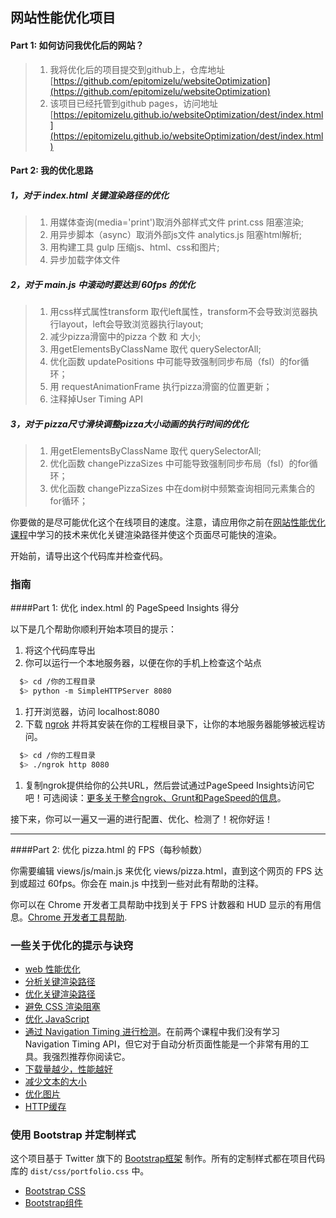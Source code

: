 ## 网站性能优化项目

#### Part 1: 如何访问我优化后的网站？

>1. 我将优化后的项目提交到github上，仓库地址[https://github.com/epitomizelu/websiteOptimization](https://github.com/epitomizelu/websiteOptimization)
>2. 该项目已经托管到github pages，访问地址[https://epitomizelu.github.io/websiteOptimization/dest/index.html](https://epitomizelu.github.io/websiteOptimization/dest/index.html)

#### Part 2: 我的优化思路

##### 1，对于 index.html 关键渲染路径的优化
>1. 用媒体查询(media='print')取消外部样式文件 print.css 阻塞渲染;
>2. 用异步脚本（async）取消外部js文件 analytics.js 阻塞html解析;
>3. 用构建工具 gulp 压缩js、html、css和图片;
>4. 异步加载字体文件


##### 2，对于 main.js 中滚动时要达到 60fps 的优化
>1. 用css样式属性transform 取代left属性，transform不会导致浏览器执行layout，left会导致浏览器执行layout;
>2. 减少pizza滑窗中的pizza 个数 和 大小;
>3. 用getElementsByClassName 取代 querySelectorAll;
>4. 优化函数 updatePositions 中可能导致强制同步布局（fsl）的for循环； 
>5. 用 requestAnimationFrame 执行pizza滑窗的位置更新；
>6. 注释掉User Timing API


 
##### 3，对于 pizza尺寸滑块调整pizza大小动画的执行时间的优化

>1. 用getElementsByClassName 取代 querySelectorAll;
>2. 优化函数 changePizzaSizes 中可能导致强制同步布局（fsl）的for循环； 
>3. 优化函数 changePizzaSizes 中在dom树中频繁查询相同元素集合的for循环；

















你要做的是尽可能优化这个在线项目的速度。注意，请应用你之前在[网站性能优化课程](https://cn.udacity.com/course/website-performance-optimization--ud884/)中学习的技术来优化关键渲染路径并使这个页面尽可能快的渲染。

开始前，请导出这个代码库并检查代码。

### 指南

####Part 1: 优化 index.html 的 PageSpeed Insights 得分

以下是几个帮助你顺利开始本项目的提示：

1. 将这个代码库导出
2. 你可以运行一个本地服务器，以便在你的手机上检查这个站点

```bash
  $> cd /你的工程目录
  $> python -m SimpleHTTPServer 8080
```

1. 打开浏览器，访问 localhost:8080
2. 下载 [ngrok](https://ngrok.com/) 并将其安装在你的工程根目录下，让你的本地服务器能够被远程访问。

``` bash
  $> cd /你的工程目录
  $> ./ngrok http 8080
```

1. 复制ngrok提供给你的公共URL，然后尝试通过PageSpeed Insights访问它吧！可选阅读：[更多关于整合ngrok、Grunt和PageSpeed的信息](http://www.jamescryer.com/2014/06/12/grunt-pagespeed-and-ngrok-locally-testing/)。

接下来，你可以一遍又一遍的进行配置、优化、检测了！祝你好运！

----

####Part 2: 优化 pizza.html 的 FPS（每秒帧数）

你需要编辑 views/js/main.js 来优化 views/pizza.html，直到这个网页的 FPS 达到或超过 60fps。你会在 main.js 中找到一些对此有帮助的注释。

你可以在 Chrome 开发者工具帮助中找到关于 FPS 计数器和 HUD 显示的有用信息。[Chrome 开发者工具帮助](https://developer.chrome.com/devtools/docs/tips-and-tricks).

### 一些关于优化的提示与诀窍
* [web 性能优化](https://developers.google.com/web/fundamentals/performance/ "web 性能")
* [分析关键渲染路径](https://developers.google.com/web/fundamentals/performance/critical-rendering-path/analyzing-crp.html "分析关键渲染路径")
* [优化关键渲染路径](https://developers.google.com/web/fundamentals/performance/critical-rendering-path/optimizing-critical-rendering-path.html "优化关键渲染路径！")
* [避免 CSS 渲染阻塞](https://developers.google.com/web/fundamentals/performance/critical-rendering-path/render-blocking-css.html "css渲染阻塞")
* [优化 JavaScript](https://developers.google.com/web/fundamentals/performance/critical-rendering-path/adding-interactivity-with-javascript.html "javascript")
* [通过 Navigation Timing 进行检测](https://developers.google.com/web/fundamentals/performance/critical-rendering-path/measure-crp.html "nav timing api")。在前两个课程中我们没有学习 Navigation Timing API，但它对于自动分析页面性能是一个非常有用的工具。我强烈推荐你阅读它。
* <a href="https://developers.google.com/web/fundamentals/performance/optimizing-content-efficiency/eliminate-downloads.html">下载量越少，性能越好</a>
* <a href="https://developers.google.com/web/fundamentals/performance/optimizing-content-efficiency/optimize-encoding-and-transfer.html">减少文本的大小</a>
* <a href="https://developers.google.com/web/fundamentals/performance/optimizing-content-efficiency/image-optimization.html">优化图片</a>
* <a href="https://developers.google.com/web/fundamentals/performance/optimizing-content-efficiency/http-caching.html">HTTP缓存</a>

### 使用 Bootstrap 并定制样式
这个项目基于 Twitter 旗下的 <a href="http://getbootstrap.com/">Bootstrap框架</a> 制作。所有的定制样式都在项目代码库的 `dist/css/portfolio.css` 中。

* <a href="http://getbootstrap.com/css/">Bootstrap CSS</a>
* <a href="http://getbootstrap.com/components/">Bootstrap组件</a>
